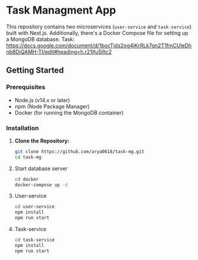 # Task Managment App

This repository contains two microservices (`user-service` and `task-service`) built with Nest.js. Additionally, there's a Docker Compose file for setting up a MongoDB database.
Task: https://docs.google.com/document/d/1bocTjds2og4iKrRLk7qn2T1fmCUleDhnb8DiQAMH-TI/edit#heading=h.r21jfu5lltc2

## Getting Started

### Prerequisites

- Node.js (v14.x or later)
- npm (Node Package Manager)
- Docker (for running the MongoDB container)

### Installation

1. **Clone the Repository:**

   ```bash
   git clone https://github.com/arya0618/task-mg.git
   cd task-mg

1. Start database server

   ```bash
   cd docker
   docker-compose up -d

2. User-service

   ```bash
   cd user-service
   npm install
   npm run start

3. Task-service

   ```bash
   cd task-service
   npm install
   npm run start
